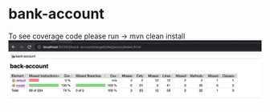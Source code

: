 # bank-account

To see coverage code please run -> mvn clean install
![Alt text](img.png?raw=true "coverage")
